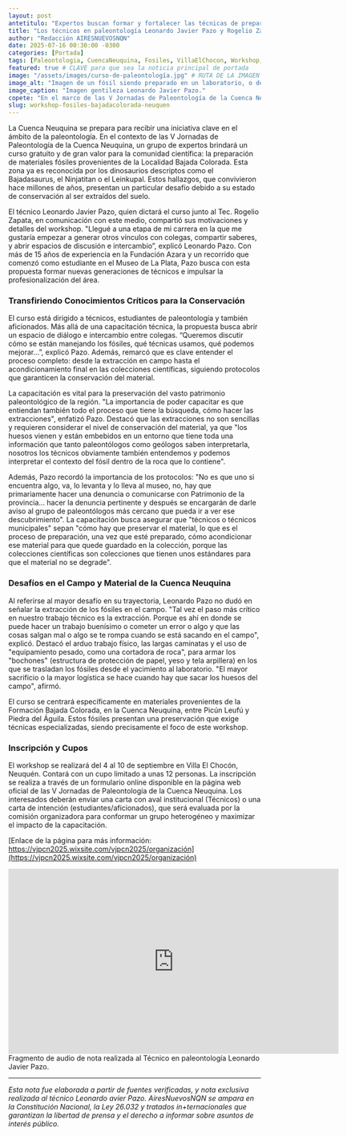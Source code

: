 ```yaml
---
layout: post
antetitulo: "Expertos buscan formar y fortalecer las técnicas de preparación en el territorio."
title: "Los técnicos en paleontología Leonardo Javier Pazo y Rogelio Zapata brindarán un Workshop gratuito de preparación de fósiles en Neuquén: Enfocado en desafiantes materiales de bajada colorada."
author: "Redacción AIRESNUEVOSNQN"
date: 2025-07-16 00:30:00 -0300
categories: [Portada]
tags: [Paleontologia, CuencaNeuquina, Fosiles, VillaElChocon, Workshop, Capacitacion, PatrimonioPaleontologico, Argentina, Ciencia, BajadaColorada]
featured: true # CLAVE para que sea la noticia principal de portada
image: "/assets/images/curso-de-paleontología.jpg" # RUTA DE LA IMAGEN (ASEGÚRATE QUE SEA 800px x 600px)
image_alt: "Imagen de un fósil siendo preparado en un laboratorio, o de un esqueleto de dinosaurio en el Museo Ernesto Bachmann."
image_caption: "Imagen gentileza Leonardo Javier Pazo."
copete: "En el marco de las V Jornadas de Paleontología de la Cuenca Neuquina, a desarrollarse en Senillosa en el mes de septiembre, los reconocidos técnicos Leonardo Javier Pazo y Rogelio Zapata impulsan un workshop gratuito especializado en técnicas de preparación de materiales fósiles. El curso se dictará del 4 al 10 de septiembre en Villa El Chocón, Neuquén, con cupos limitados."
slug: workshop-fosiles-bajadacolorada-neuquen
---
```


La Cuenca Neuquina se prepara para recibir una iniciativa clave en el ámbito de la paleontología. En el contexto de las V Jornadas de Paleontología de la Cuenca Neuquina, un grupo de expertos brindará un curso gratuito y de gran valor para la comunidad científica: la preparación de materiales fósiles provenientes de la Localidad Bajada Colorada. Esta zona ya es reconocida por los dinosaurios descriptos como el Bajadasaurus, el Ninjatitan o el Leinkupal. Estos hallazgos, que convivieron hace millones de años, presentan un particular desafío debido a su estado de conservación al ser extraídos del suelo.

El técnico Leonardo Javier Pazo, quien dictará el curso junto al Tec. Rogelio Zapata, en comunicación con este medio, compartió sus motivaciones y detalles del workshop. "Llegué a una etapa de mi carrera en la que me gustaría empezar a generar otros vínculos con colegas, compartir saberes, y abrir espacios de discusión e intercambio”, explicó Leonardo Pazo. Con más de 15 años de experiencia en la Fundación Azara y un recorrido que comenzó como estudiante en el Museo de La Plata, Pazo busca con esta propuesta formar nuevas generaciones de técnicos e impulsar la profesionalización del área.

### Transfiriendo Conocimientos Críticos para la Conservación

El curso está dirigido a técnicos, estudiantes de paleontología y también aficionados. Más allá de una capacitación técnica, la propuesta busca abrir un espacio de diálogo e intercambio entre colegas. “Queremos discutir cómo se están manejando los fósiles, qué técnicas usamos, qué podemos mejorar…”, explicó Pazo. Además, remarcó que es clave entender el proceso completo: desde la extracción en campo hasta el acondicionamiento final en las colecciones científicas, siguiendo protocolos que garanticen la conservación del material.

La capacitación es vital para la preservación del vasto patrimonio paleontológico de la región. "La importancia de poder capacitar es que entiendan también todo el proceso que tiene la búsqueda, cómo hacer las extracciones", enfatizó Pazo. Destacó que las extracciones no son sencillas y requieren considerar el nivel de conservación del material, ya que "los huesos vienen y están embebidos en un entorno que tiene toda una información que tanto paleontólogos como geólogos saben interpretarla, nosotros los técnicos obviamente también entendemos y podemos interpretar el contexto del fósil dentro de la roca que lo contiene".

Además, Pazo recordó la importancia de los protocolos: "No es que uno si encuentra algo, va, lo levanta y lo lleva al museo, no, hay que primariamente hacer una denuncia o comunicarse con Patrimonio de la provincia... hacer la denuncia pertinente y después se encargarán de darle aviso al grupo de paleontólogos más cercano que pueda ir a ver ese descubrimiento". La capacitación busca asegurar que "técnicos o técnicos municipales" sepan "cómo hay que preservar el material, lo que es el proceso de preparación, una vez que esté preparado, cómo acondicionar ese material para que quede guardado en la colección, porque las colecciones científicas son colecciones que tienen unos estándares para que el material no se degrade".

### Desafíos en el Campo y Material de la Cuenca Neuquina

Al referirse al mayor desafío en su trayectoria, Leonardo Pazo no dudó en señalar la extracción de los fósiles en el campo. "Tal vez el paso más crítico en nuestro trabajo técnico es la extracción. Porque es ahí en donde se puede hacer un trabajo buenísimo o cometer un error o algo y que las cosas salgan mal o algo se te rompa cuando se está sacando en el campo", explicó. Destacó el arduo trabajo físico, las largas caminatas y el uso de "equipamiento pesado, como una cortadora de roca", para armar los "bochones" (estructura de protección de papel, yeso y tela arpillera) en los que se trasladan los fósiles desde el yacimiento al laboratorio. "El mayor sacrificio o la mayor logística se hace cuando hay que sacar los huesos del campo", afirmó.

El curso se centrará específicamente en materiales provenientes de la Formación Bajada Colorada, en la Cuenca Neuquina, entre Picún Leufú y Piedra del Águila. Estos fósiles presentan una preservación que exige técnicas especializadas, siendo precisamente el foco de este workshop.

### Inscripción y Cupos

El workshop se realizará del 4 al 10 de septiembre en Villa El Chocón, Neuquén. Contará con un cupo limitado a unas 12 personas. La inscripción se realiza a través de un formulario online disponible en la página web oficial de las V Jornadas de Paleontología de la Cuenca Neuquina. Los interesados deberán enviar una carta con aval institucional (Técnicos) o una carta de intención (estudiantes/aficionados), que será evaluada por la comisión organizadora para conformar un grupo heterogéneo y maximizar el impacto de la capacitación.

[Enlace de la página para más información: https://vjpcn2025.wixsite.com/vjpcn2025/organización](https://vjpcn2025.wixsite.com/vjpcn2025/organización)

<div class="video-responsive">
    <iframe width="659" height="369"
            src="https://www.youtube.com/embed/WmBDYMOY5mk"
            title="Fragmento de audio de nota realizada al Técnico en paleontología Leonardo Javier Pazo."
            frameborder="0"
            allow="accelerometer; autoplay; clipboard-write; encrypted-media; gyroscope; picture-in-picture; web-share"
            referrerpolicy="strict-origin-when-cross-origin"
            allowfullscreen>
    </iframe>
</div>
Fragmento de audio de nota realizada al Técnico en paleontología Leonardo Javier Pazo.

---
*Esta nota fue elaborada a partir de fuentes verificadas, y nota exclusiva realizada al técnico Leonardo avier Pazo. AiresNuevosNQN se ampara en la Constitución Nacional, la Ley 26.032 y tratados in+ternacionales que garantizan la libertad de prensa y el derecho a informar sobre asuntos de interés público.*